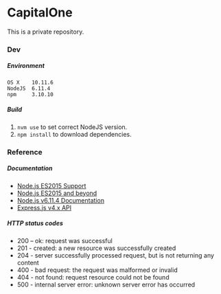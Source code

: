 # CapitalOne
This is a private repository.


### Dev
##### Environment
```
OS X    10.11.6
NodeJS  6.11.4
npm     3.10.10
```

##### Build
1. `nvm use` to set correct NodeJS version.
2. `npm install` to download dependencies. 


### Reference
##### Documentation
- [Node.js ES2015 Support][1]
- [Node.js ES2015 and beyond][2]
- [Node.js v6.11.4 Documentation][3]
- [Express.js v4.x API][4]

[1]: http://node.green/
[2]: https://nodejs.org/en/docs/es6/
[3]: https://nodejs.org/dist/latest-v6.x/docs/api/
[4]: https://expressjs.com/en/4x/api.html

##### HTTP status codes
- 200 – ok: request was successful
- 201 - created: a new resource was successfully created
- 204 - server successfully processed request, but is not returning any content
- 400 - bad request: the request was malformed or invalid
- 404 - not found: request resource could not be found
- 500 - internal server error: unknown server error has occurred
